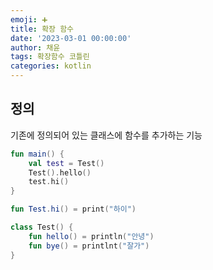 ```yaml
---
emoji: ➕
title: 확장 함수
date: '2023-03-01 00:00:00'
author: 채윤
tags: 확장함수 코틀린
categories: kotlin
---
```


## 정의

기존에 정의되어 있는 클래스에 함수를 추가하는 기능

```kotlin
fun main() {
    val test = Test()
    Test().hello()
    test.hi()
}

fun Test.hi() = print("하이")

class Test() {
    fun hello() = println("안녕")
    fun bye() = printlnt("잘가")
}
```